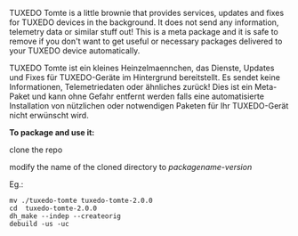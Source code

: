 TUXEDO Tomte is a little brownie that provides services, updates and fixes for
TUXEDO devices in the background. It does not send any information, telemetry
data or similar stuff out!
This is a meta package and it is safe to remove if you don't want to get useful
or necessary packages delivered to your TUXEDO device automatically.

TUXEDO Tomte ist ein kleines Heinzelmaennchen, das Dienste, Updates und Fixes
für TUXEDO-Geräte im Hintergrund bereitstellt. Es sendet keine Informationen,
Telemetriedaten oder ähnliches zurück!
Dies ist ein Meta-Paket und kann ohne Gefahr entfernt werden falls eine
automatisierte Installation von nützlichen oder notwendigen Paketen für Ihr
TUXEDO-Gerät nicht erwünscht wird.

**To package and use it:**

clone the repo

modify the name of the cloned directory to *packagename-version*

Eg.:

```
mv ./tuxedo-tomte tuxedo-tomte-2.0.0
cd  tuxedo-tomte-2.0.0
dh_make --indep --createorig
debuild -us -uc
```

